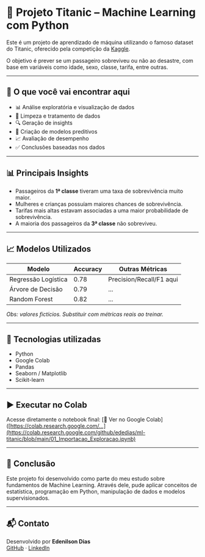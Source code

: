# 🚢 Projeto Titanic – Machine Learning com Python

Este é um projeto de aprendizado de máquina utilizando o famoso dataset do Titanic, oferecido pela competição da [Kaggle](https://www.kaggle.com/competitions/titanic).

O objetivo é prever se um passageiro sobreviveu ou não ao desastre, com base em variáveis como idade, sexo, classe, tarifa, entre outras.

---

## 🧠 O que você vai encontrar aqui

- 📊 Análise exploratória e visualização de dados
- 🧹 Limpeza e tratamento de dados
- 🔍 Geração de insights
- 🤖 Criação de modelos preditivos
- 📈 Avaliação de desempenho
- ✅ Conclusões baseadas nos dados


---

## 📊 Principais Insights

- Passageiros da **1ª classe** tiveram uma taxa de sobrevivência muito maior.
- Mulheres e crianças possuíam maiores chances de sobrevivência.
- Tarifas mais altas estavam associadas a uma maior probabilidade de sobrevivência.
- A maioria dos passageiros da **3ª classe** não sobreviveu.

---

## 📈 Modelos Utilizados

| Modelo               | Accuracy | Outras Métricas          |
|----------------------|----------|--------------------------|
| Regressão Logística  | 0.78     | Precision/Recall/F1 aqui |
| Árvore de Decisão    | 0.79     | ...                      |
| Random Forest        | 0.82     | ...                      |

*Obs: valores fictícios. Substituir com métricas reais ao treinar.*

---

## 🧪 Tecnologias utilizadas

- Python
- Google Colab
- Pandas
- Seaborn / Matplotlib
- Scikit-learn

---

## ▶️ Executar no Colab

Acesse diretamente o notebook final:
[🔗 Ver no Google Colab]([https://colab.research.google.com/...](https://colab.research.google.com/github/ededias/ml-titanic/blob/main/01_Importacao_Exploracao.ipynb)

---

## 📝 Conclusão

Este projeto foi desenvolvido como parte do meu estudo sobre fundamentos de Machine Learning. Através dele, pude aplicar conceitos de estatística, programação em Python, manipulação de dados e modelos supervisionados.

---

## 📬 Contato

Desenvolvido por **Edenilson Dias**  
[GitHub](https://github.com/ededias) · [LinkedIn](https://www.linkedin.com/in/edenilsondias/)



